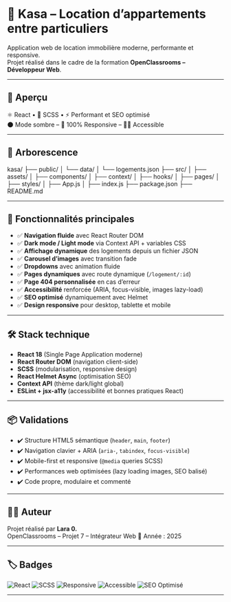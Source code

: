 # 🏡 Kasa – Location d’appartements entre particuliers

Application web de location immobilière moderne, performante et responsive.  
Projet réalisé dans le cadre de la formation **OpenClassrooms – Développeur Web**.

---

## 📸 Aperçu

⚛️ React • 🎨 SCSS • ⚡ Performant et SEO optimisé  
🌑 Mode sombre – 📱 100% Responsive – 🧑‍🦯 Accessible

---

## 📁 Arborescence

kasa/ ├── public/ │ └── data/ │ └── logements.json ├── src/ │ ├── assets/ │ ├── components/ │ ├── context/ │ ├── hooks/ │ ├── pages/ │ ├── styles/ │ ├── App.js │ ├── index.js ├── package.json ├── README.md

---

## 🔧 Fonctionnalités principales

- ✅ **Navigation fluide** avec React Router DOM
- ✅ **Dark mode / Light mode** via Context API + variables CSS
- ✅ **Affichage dynamique** des logements depuis un fichier JSON
- ✅ **Carousel d’images** avec transition fade
- ✅ **Dropdowns** avec animation fluide
- ✅ **Pages dynamiques** avec route dynamique (`/logement/:id`)
- ✅ **Page 404 personnalisée** en cas d’erreur
- ✅ **Accessibilité** renforcée (ARIA, focus-visible, images lazy-load)
- ✅ **SEO optimisé** dynamiquement avec Helmet
- ✅ **Design responsive** pour desktop, tablette et mobile

---

## 🛠️ Stack technique

- **React 18** (Single Page Application moderne)
- **React Router DOM** (navigation client-side)
- **SCSS** (modularisation, responsive design)
- **React Helmet Async** (optimisation SEO)
- **Context API** (thème dark/light global)
- **ESLint + jsx-a11y** (accessibilité et bonnes pratiques React)

---

## 📦 Validations

- ✔️ Structure HTML5 sémantique (`header`, `main`, `footer`)
- ✔️ Navigation clavier + ARIA (`aria-`, `tabindex`, `focus-visible`)
- ✔️ Mobile-first et responsive (`@media` queries SCSS)
- ✔️ Performances web optimisées (lazy loading images, SEO balisé)
- ✔️ Code propre, modulaire et commenté

---

## 👨‍💻 Auteur

Projet réalisé par **Lara 0.**  
OpenClassrooms – Projet 7 – Intégrateur Web 
📆 Année : 2025

---

## 🏷️ Badges

![React](https://img.shields.io/badge/React-61DAFB?style=flat-square&logo=react&logoColor=black)
![SCSS](https://img.shields.io/badge/SCSS-CC6699?style=flat-square&logo=sass&logoColor=white)
![Responsive](https://img.shields.io/badge/Responsive%20Design-%2300C7B7?style=flat-square)
![Accessible](https://img.shields.io/badge/Accessibilit%C3%A9-AA-blue?style=flat-square)
![SEO Optimisé](https://img.shields.io/badge/SEO-Optimis%C3%A9-green?style=flat-square)

---
